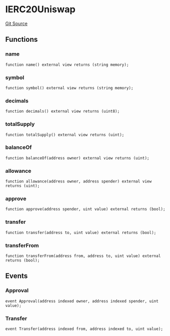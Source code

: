 # IERC20Uniswap
[Git Source](https://github.com/KlimaDAO/klimadao-solidity/blob/b98fc1e8b7dcf2a7b80bbaba384c8c84431739fc/src/integrations/sushixklima/SushiRouterV02.sol)


## Functions
### name


```solidity
function name() external view returns (string memory);
```

### symbol


```solidity
function symbol() external view returns (string memory);
```

### decimals


```solidity
function decimals() external view returns (uint8);
```

### totalSupply


```solidity
function totalSupply() external view returns (uint);
```

### balanceOf


```solidity
function balanceOf(address owner) external view returns (uint);
```

### allowance


```solidity
function allowance(address owner, address spender) external view returns (uint);
```

### approve


```solidity
function approve(address spender, uint value) external returns (bool);
```

### transfer


```solidity
function transfer(address to, uint value) external returns (bool);
```

### transferFrom


```solidity
function transferFrom(address from, address to, uint value) external returns (bool);
```

## Events
### Approval

```solidity
event Approval(address indexed owner, address indexed spender, uint value);
```

### Transfer

```solidity
event Transfer(address indexed from, address indexed to, uint value);
```

